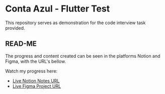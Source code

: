 # Conta Azul - Flutter Test

This repository serves as demonstration for the code interview task provided.

## READ-ME

The progress and content created can be seen in the platforms Notion and Figma, with the URL's bellow.

Watch my progress here:

- [Live Notion Notes URL](https://www.notion.so/vfthome/Conta-Azul-Flutter-Test-978400d03dc641e88a7b0d7717f54ff7?pvs=4)
- [Live Figma Project URL](https://www.figma.com/design/ih1CrRG72WDo9BhaG3OZvf/Conta-Azul---Flutter-Test?node-id=0-1&t=c6yYz5VyncEA2mWQ-1)
